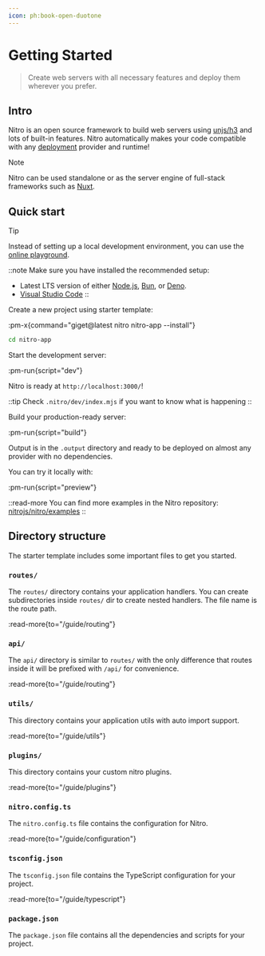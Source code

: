 ```yaml
---
icon: ph:book-open-duotone
---
```


# Getting Started

> Create web servers with all necessary features and deploy them wherever you prefer.

## Intro

Nitro is an open source framework to build web servers using [unjs/h3](https://h3.unjs.io) and lots of built-in features.
Nitro automatically makes your code compatible with any [deployment](/deploy) provider and runtime!

> [!NOTE]
> Nitro can be used standalone or as the server engine of full-stack frameworks such as [Nuxt](https://nuxt.com).


## Quick start

> [!TIP]
> Instead of setting up a local development environment, you can use the [online playground](https://stackblitz.com/github/nitrojs/nitro/tree/main/examples/hello-world).

::note
Make sure you have installed the recommended setup:

- Latest LTS version of either [Node.js](https://nodejs.org/en), [Bun](https://bun.sh/), or [Deno](https://deno.com/).
- [Visual Studio Code](https://code.visualstudio.com/)
::

Create a new project using starter template:

:pm-x{command="giget@latest nitro nitro-app --install"}


```sh
cd nitro-app
```

Start the development server:

:pm-run{script="dev"}

Nitro is ready at `http://localhost:3000/`!

::tip
Check `.nitro/dev/index.mjs` if you want to know what is happening
::

Build your production-ready server:

:pm-run{script="build"}

Output is in the `.output` directory and ready to be deployed on almost any provider with no dependencies.

You can try it locally with:

:pm-run{script="preview"}

::read-more
You can find more examples in the Nitro repository: [nitrojs/nitro/examples](https://github.com/nitrojs/nitro/tree/main/examples)
::

## Directory structure

The starter template includes some important files to get you started.

### `routes/`

The `routes/` directory contains your application handlers. You can create subdirectories inside `routes/` dir to create nested handlers. The file name is the route path.

:read-more{to="/guide/routing"}

### `api/`

The `api/` directory is similar to `routes/` with the only difference that routes inside it will be prefixed with `/api/` for convenience.

:read-more{to="/guide/routing"}

### `utils/`

This directory contains your application utils with auto import support.

:read-more{to="/guide/utils"}

### `plugins/`

This directory contains your custom nitro plugins.

:read-more{to="/guide/plugins"}

### `nitro.config.ts`

The `nitro.config.ts` file contains the configuration for Nitro.

:read-more{to="/guide/configuration"}

### `tsconfig.json`

The `tsconfig.json` file contains the TypeScript configuration for your project.

:read-more{to="/guide/typescript"}

### `package.json`

The `package.json` file contains all the dependencies and scripts for your project.
